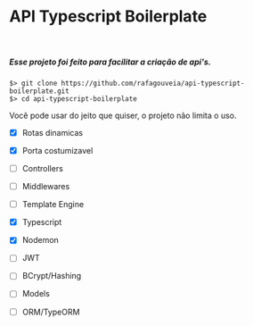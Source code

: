 <h1>API Typescript Boilerplate</h1>

<br/>

<h5> Esse projeto foi feito para facilitar a criação de api's. </h5>

```
$> git clone https://github.com/rafagouveia/api-typescript-boilerplate.git
$> cd api-typescript-boilerplate
```


Você pode usar do jeito que quiser, o projeto não limita o uso.




- [x] <span>Rotas dinamicas</span>
- [x]  <span>Porta costumizavel</span>
- [ ] <span>Controllers</span>
- [ ] <span>Middlewares</span>
- [ ]  <span>Template Engine</span>
- [x]  <span>Typescript</span>
- [x]  <span>Nodemon</span>
- [ ]  <span>JWT</span>
- [ ]  <span>BCrypt/Hashing</span>
- [ ]  <span>Models</span>
- [ ]  <span>ORM/TypeORM</span>


